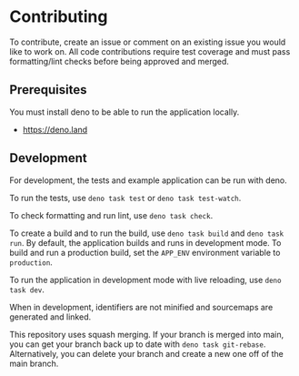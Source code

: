 # Contributing

To contribute, create an issue or comment on an existing issue you would like to
work on. All code contributions require test coverage and must pass
formatting/lint checks before being approved and merged.

## Prerequisites

You must install deno to be able to run the application locally.

- https://deno.land

## Development

For development, the tests and example application can be run with deno.

To run the tests, use `deno task test` or `deno task test-watch`.

To check formatting and run lint, use `deno task check`.

To create a build and to run the build, use `deno task build` and
`deno task run`. By default, the application builds and runs in development
mode. To build and run a production build, set the `APP_ENV` environment
variable to `production`.

To run the application in development mode with live reloading, use
`deno task dev`.

When in development, identifiers are not minified and sourcemaps are generated
and linked.

This repository uses squash merging. If your branch is merged into main, you can
get your branch back up to date with `deno task git-rebase`. Alternatively, you
can delete your branch and create a new one off of the main branch.
